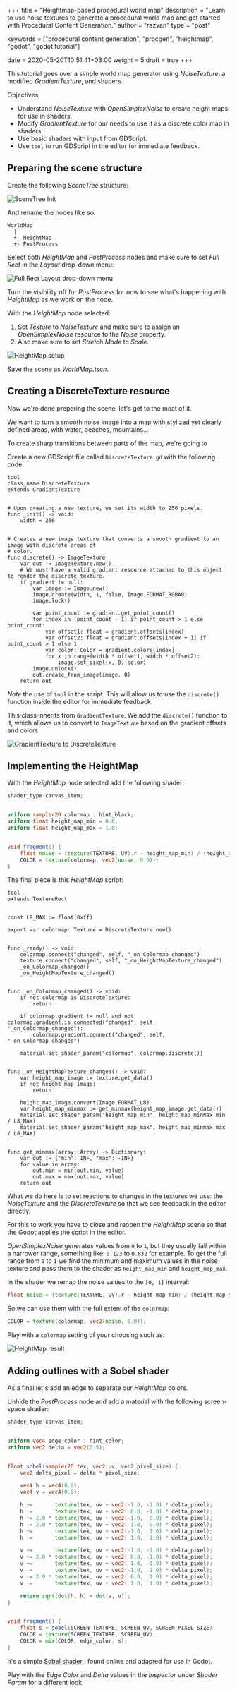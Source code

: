 +++
title = "Heightmap-based procedural world map"
description = "Learn to use noise textures to generate a procedural world map and get started with Procedural Content Generation."
author = "razvan"
type = "post"

keywords = ["procedural content generation", "procgen", "heightmap", "godot", "godot tutorial"]

date = 2020-05-20T10:51:41+03:00
weight = 5
draft = true
+++

This tutorial goes over a simple world map generator using _NoiseTexture_, a modified _GradientTexture_, and shaders.

Objectives:

- Understand _NoiseTexture_ with _OpenSimplexNoise_ to create height maps for use in shaders.
- Modify _GradientTexture_ for our needs to use it as a discrete color map in shaders.
- Use basic shaders with input from GDScript.
- Use `tool` to run GDScript in the editor for immediate feedback.

## Preparing the scene structure

Create the following _SceneTree_ structure:

![SceneTree Init](./images/scenetree-init.png)

And rename the nodes like so:

```
WorldMap
  |
  +- HeightMap
  +- PostProcess
```

Select both _HeightMap_ and _PostProcess_ nodes and make sure to set _Full Rect_ in the _Layout_ drop-down menu:

![Full Rect Layout drop-down menu](./images/layout-full-rect.png)

Turn the visibility off for _PostProcess_ for now to see what's happening with _HeightMap_ as we work on the node.

With the _HeightMap_ node selected:

1. Set _Texture_ to _NoiseTexture_ and make sure to assign an _OpenSimplexNoise_ resource to the _Noise_ property.
1. Also make sure to set _Stretch Mode_ to _Scale_.

![HeightMap setup](./images/heightmap-setup.png)

Save the scene as _WorldMap.tscn_.

## Creating a DiscreteTexture resource

Now we're done preparing the scene, let's get to the meat of it.

We want to turn a smooth noise image into a map with stylized yet clearly defined areas, with water, beaches, mountains...

To create sharp transitions between parts of the map, we're going to

Create a new GDScript file called `DiscreteTexture.gd` with the following code:

```gdscript
tool
class_name DiscreteTexture
extends GradientTexture


# Upon creating a new texture, we set its width to 256 pixels.
func _init() -> void:
	width = 256


# Creates a new image texture that converts a smooth gradient to an image with discrete areas of
# color.
func discrete() -> ImageTexture:
	var out := ImageTexture.new()
	# We must have a valid gradient resource attached to this object to render the discrete texture.
	if gradient != null:
		var image := Image.new()
		image.create(width, 1, false, Image.FORMAT_RGBA8)
		image.lock()

		var point_count := gradient.get_point_count()
		for index in (point_count - 1) if point_count > 1 else point_count:
			var offset1: float = gradient.offsets[index]
			var offset2: float = gradient.offsets[index + 1] if point_count > 1 else 1
			var color: Color = gradient.colors[index]
			for x in range(width * offset1, width * offset2):
				image.set_pixel(x, 0, color)
		image.unlock()
		out.create_from_image(image, 0)
	return out
```

_Note_ the use of `tool` in the script. This will allow us to use the `discrete()` function inside the editor for immediate feedback.

This class inherits from `GradientTexture`. We add the `discrete()` function to it, which allows us to convert to `ImageTexture` based on the gradient offsets and colors.

![GradientTexture to DiscreteTexture](./images/gradient-to-discrete.png)

## Implementing the HeightMap

With the _HeightMap_ node selected add the following shader:

```glsl
shader_type canvas_item;


uniform sampler2D colormap : hint_black;
uniform float height_map_min = 0.0;
uniform float height_map_max = 1.0;


void fragment() {
	float noise = (texture(TEXTURE, UV).r - height_map_min) / (height_map_max - height_map_min);
	COLOR = texture(colormap, vec2(noise, 0.0));
}
```

The final piece is this _HeightMap_ script:

```gdscript
tool
extends TextureRect


const L8_MAX := float(0xff)

export var colormap: Texture = DiscreteTexture.new()


func _ready() -> void:
	colormap.connect("changed", self, "_on_Colormap_changed")
	texture.connect("changed", self, "_on_HeightMapTexture_changed")
	_on_Colormap_changed()
	_on_HeightMapTexture_changed()


func _on_Colormap_changed() -> void:
	if not colormap is DiscreteTexture:
		return

	if colormap.gradient != null and not colormap.gradient.is_connected("changed", self, "_on_Colormap_changed"):
		colormap.gradient.connect("changed", self, "_on_Colormap_changed")

	material.set_shader_param("colormap", colormap.discrete())


func _on_HeightMapTexture_changed() -> void:
	var height_map_image := texture.get_data()
	if not height_map_image:
		return

	height_map_image.convert(Image.FORMAT_L8)
	var height_map_minmax := get_minmax(height_map_image.get_data())
	material.set_shader_param("height_map_min", height_map_minmax.min / L8_MAX)
	material.set_shader_param("height_map_max", height_map_minmax.max / L8_MAX)


func get_minmax(array: Array) -> Dictionary:
	var out := {"min": INF, "max": -INF}
	for value in array:
		out.min = min(out.min, value)
		out.max = max(out.max, value)
	return out
```

What we do here is to set reactions to changes in the textures we use: the _NoiseTexture_ and the _DiscreteTexture_ so that we see feedback in the editor directly.

For this to work you have to close and reopen the _HeightMap_ scene so that the Godot applies the script in the editor.

_OpenSimplexNoise_ generates values from `0` to `1`, but they usually fall within a narrower range, something like: `0.123` to `0.832` for example. To get the full range from `0` to `1` we find the minimum and maximum values in the noise texture and pass them to the shader as `height_map_min` and `height_map_max`.

In the shader we remap the noise values to the `[0, 1]` interval:

```glsl
float noise = (texture(TEXTURE, UV).r - height_map_min) / (height_map_max - height_map_min);
```

So we can use them with the full extent of the `colormap`:

```glsl
COLOR = texture(colormap, vec2(noise, 0.0));
```

Play with a `colormap` setting of your choosing such as:

![HeightMap result](./images/heightmap-result.png)

## Adding outlines with a Sobel shader

As a final let's add an edge to separate our _HeightMap_ colors.

Unhide the _PostProcess_ node and add a material with the following screen-space shader:

```glsl
shader_type canvas_item;


uniform vec4 edge_color : hint_color;
uniform vec2 delta = vec2(0.5);


float sobel(sampler2D tex, vec2 uv, vec2 pixel_size) {
	vec2 delta_pixel = delta * pixel_size;

	vec4 h = vec4(0.0);
	vec4 v = vec4(0.0);

	h +=       texture(tex, uv + vec2(-1.0, -1.0) * delta_pixel);
	h -=       texture(tex, uv + vec2( 0.0, -1.0) * delta_pixel);
	h += 2.0 * texture(tex, uv + vec2(-1.0,  0.0) * delta_pixel);
	h -= 2.0 * texture(tex, uv + vec2( 1.0,  0.0) * delta_pixel);
	h +=       texture(tex, uv + vec2(-1.0,  1.0) * delta_pixel);
	h -=       texture(tex, uv + vec2( 1.0,  1.0) * delta_pixel);

	v +=       texture(tex, uv + vec2(-1.0, -1.0) * delta_pixel);
	v += 2.0 * texture(tex, uv + vec2( 0.0, -1.0) * delta_pixel);
	v +=       texture(tex, uv + vec2( 1.0, -1.0) * delta_pixel);
	v -=       texture(tex, uv + vec2(-1.0,  1.0) * delta_pixel);
	v -= 2.0 * texture(tex, uv + vec2( 0.0,  1.0) * delta_pixel);
	v -=       texture(tex, uv + vec2( 1.0,  1.0) * delta_pixel);

	return sqrt(dot(h, h) + dot(v, v));
}


void fragment() {
	float s = sobel(SCREEN_TEXTURE, SCREEN_UV, SCREEN_PIXEL_SIZE);
	COLOR = texture(SCREEN_TEXTURE, SCREEN_UV);
	COLOR = mix(COLOR, edge_color, s);
}
```

It's a simple [Sobel shader](https://github.com/spite/Wagner/blob/master/fragment-shaders/sobel-fs.glsl) I found online and adapted for use in Godot.

Play with the _Edge Color_ and _Delta_ values in the _Inspector_ under _Shader Param_ for a different look.
